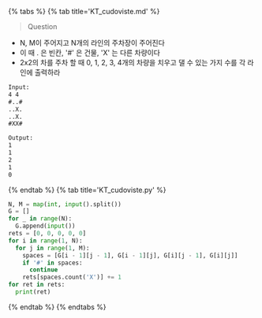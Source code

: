{% tabs %}
{% tab title='KT_cudoviste.md' %}

> Question

* N, M이 주어지고 N개의 라인의 주차장이 주어진다
* 이 때 . 은 빈칸, '#' 은 건물, 'X' 는 다른 차량이다
* 2x2의 차를 주차 할 때 0, 1, 2, 3, 4개의 차량을 치우고 댈 수 있는 가지 수를 각 라인에 출력하라

```txt
Input:
4 4
#..#
..X.
..X.
#XX#

Output:
1
1
2
1
0
```

{% endtab %}
{% tab title='KT_cudoviste.py' %}

```py
N, M = map(int, input().split())
G = []
for _ in range(N):
  G.append(input())
rets = [0, 0, 0, 0, 0]
for i in range(1, N):
  for j in range(1, M):
    spaces = [G[i - 1][j - 1], G[i - 1][j], G[i][j - 1], G[i][j]]
    if '#' in spaces:
      continue
    rets[spaces.count('X')] += 1
for ret in rets:
  print(ret)
```

{% endtab %}
{% endtabs %}
